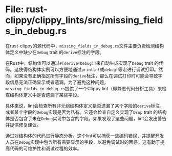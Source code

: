 # File: rust-clippy/clippy_lints/src/missing_fields_in_debug.rs

在rust-clippy的源代码中，`missing_fields_in_debug.rs`文件主要负责检测结构体定义中缺少在`Debug` trait 的`derive`标注的字段。

在Rust中，结构体可以通过`#[derive(Debug)]`来自动生成实现了`Debug` trait 的代码。这使得结构体实例可以方便地通过`println!`或`debug!`等宏进行调试打印。然而，如果没有正确指定所有字段的`derive`标注，那么在调试打印时可能会导致字段信息无法正确显示或者遗漏。为了避免这种问题，`missing_fields_in_debug.rs`提供了一个Clippy lint（即静态代码分析工具）来检查结构体定义中是否遗漏了某些字段。

具体来说，lint会检查所有非元组结构体定义是否遗漏了某个字段的`derive`标注，或者某个字段的`Debug`实现是否为私有。它还会检查自定义实现了`Drop` trait 的结构体是否包含了未在`Debug`实现中包含的字段。如果发现了这些问题，lint会发出警告并提供修复建议。

通过对结构体的代码进行静态分析，这个lint可以捕获一些编码错误，并提醒开发人员在`Debug`实现中包含所有需要显示的字段，以避免调试时的困惑。这有助于提高代码的可维护性和调试过程的效率。

